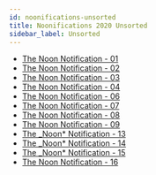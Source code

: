 ```yaml
---
id: noonifications-unsorted
title: Noonifications 2020 Unsorted
sidebar_label: Unsorted
---
```


-   <a href="/html/Noonifications/2020/unsorted/The%20Noon%20Notification%20-%2001.html" target="_parent">The Noon Notification - 01</a>
-   <a href="/html/Noonifications/2020/unsorted/The%20Noon%20Notification%20-%2002.html" target="_parent">The Noon Notification - 02</a>
-   <a href="/html/Noonifications/2020/unsorted/The%20Noon%20Notification%20-%2003.html" target="_parent">The Noon Notification - 03</a>
-   <a href="/html/Noonifications/2020/unsorted/The%20Noon%20Notification%20-%2004.html" target="_parent">The Noon Notification - 04</a>
-   <a href="/html/Noonifications/2020/unsorted/The%20Noon%20Notification%20-%2006.html" target="_parent">The Noon Notification - 06</a>
-   <a href="/html/Noonifications/2020/unsorted/The%20Noon%20Notification%20-%2007.html" target="_parent">The Noon Notification - 07</a>
-   <a href="/html/Noonifications/2020/unsorted/The%20Noon%20Notification%20-%2008.html" target="_parent">The Noon Notification - 08</a>
-   <a href="/html/Noonifications/2020/unsorted/The%20Noon%20Notification%20-%2009.html" target="_parent">The Noon Notification - 09</a>
-   <a href="/html/Noonifications/2020/unsorted/The%20_Noon_%20Notification%20-%2013.html" target="_parent">The \_Noon\* Notification - 13</a>
-   <a href="/html/Noonifications/2020/unsorted/The%20_Noon_%20Notification%20-%2014.html" target="_parent">The \_Noon\* Notification - 14</a>
-   <a href="/html/Noonifications/2020/unsorted/The%20_Noon_%20Notification%20-%2015.html" target="_parent">The \_Noon\* Notification - 15</a>
-   <a href="/html/Noonifications/2020/unsorted/The%20Noon%20Notification%20-%2016.html" target="_parent">The Noon Notification - 16</a>
